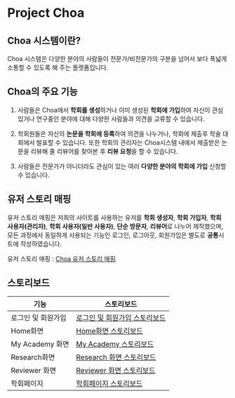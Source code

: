 Project Choa
====

Choa 시스템이란?
----
Choa 시스템은 다양한 분야의 사람들이 전문가/비전문가의 구분을 넘어서 보다 폭넓게 소통할 수 있도록 해 주는 플랫폼입니다.

Choa의 주요 기능
----
1. 사람들은 Choa에서 **학회를 생성**하거나 이미 생성된 **학회에 가입**하여 자신이 관심있거나 연구중인 분야에 대해 다양한 사람들과 의견을 교류할 수 있습니다.

2. 학회원들은 자신의 **논문을 학회에 등록**하여 의견을 나누거나, 학회에 제출후 학술 대회에서 발표할 수 있습니다. 또한 학회의 관리자는 Choa시스템 내에서 제출받은 논문을 리뷰해 줄 리뷰어를 찾아본 후 **리뷰 요청**을 할 수 있습니다.

3. 사람들은 전문가가 아니더라도 관심이 있는 여러 **다양한 분야의 학회에 가입** 신청할 수 있습니다.

유저 스토리 매핑
----
유저 스토리 매핑은 저희의 사이트를 사용하는 유저를 **학회 생성자**, **학회 가입자**, **학회 사용자(관리자)**, **학회 사용자(일반 사용자)**, **단순 방문자**, **리뷰어**로 나누어 제작했으며, 모든 과정에서 동일하게 사용되는 기능인 로그인, 로그아웃, 회원가입은 별도로 **공통**시트에 작성하였습니다.

유저 스토리 매핑 : [Choa 유저 스토리 매핑]()

스토리보드
----
기능|스토리보드
----|-----
로그인 및 회원가입|[로그인 및 회원가입 스토리보드](https://drive.google.com/open?id=1SwBwfLsk0Zl6iin22-hLBVEDXKIYqykt)
Home화면|[Home화면 스토리보드](https://drive.google.com/open?id=1sLYM8uIfjYKoBj17f6Ys3ZxCOibyZI50)
My Academy 화면|[My Academy 스토리보드](https://drive.google.com/open?id=1e33nTgdZEjsQtBYaPTVKELrzP7KoUMWl)
Research화면|[Research 화면 스토리보드](https://drive.google.com/open?id=1ZT2BQRfuHY88-nWuiL3nFSW6Oknv3fmu)
Reviewer 화면|[Reviewer 화면 스토리보드](https://drive.google.com/open?id=1VZ_NhpFGhw3-w16VF-qUjPr2lSzBGWM8)
학회페이지|[학회페이지 스토리보드](https://drive.google.com/open?id=1YbqERpjxHAyOu3JA451OtdYGO976_jFY)



